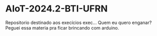 # AIoT-2024.2-BTI-UFRN
Repositorio destinado aos execícios exec... Quem eu quero enganar? Peguei essa materia pra ficar brincando com arduino.
